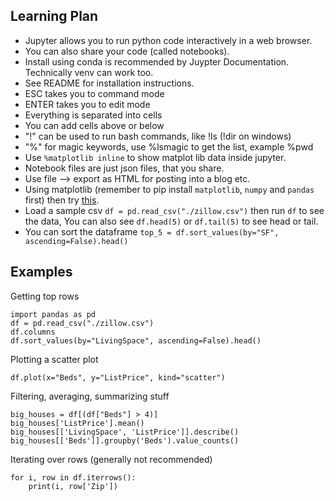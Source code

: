 ## Learning Plan
* Jupyter allows you to run python code interactively in a web browser. 
* You can also share your code (called notebooks).
* Install using conda is recommended by Juypter Documentation. Technically venv can work too. 
* See README for installation instructions. 
* ESC takes you to command mode 
* ENTER takes you to edit mode 
* Everything is separated into cells 
* You can add cells above or below
* "!" can be used to run bash commands, like !ls (!dir on windows)
* "%" for magic keywords, use %lsmagic to get the list, example %pwd 
* Use `%matplotlib inline` to show matplot lib data inside jupyter. 
* Notebook files are just json files, that you share. 
* Use file --> export as HTML for posting into a blog etc. 
* Using matplotlib (remember to pip install `matplotlib`, `numpy` and `pandas` first) then try [this](https://matplotlib.org/stable/plot_types/basic/scatter_plot.html#sphx-glr-plot-types-basic-scatter-plot-py).
* Load a sample csv `df = pd.read_csv("./zillow.csv")` then run `df` to see the data, You can also see `df.head(5)` or `df.tail(5)` to see head or tail.
* You can sort the dataframe `top_5 = df.sort_values(by="SF", ascending=False).head()`

## Examples

Getting top rows

```
import pandas as pd
df = pd.read_csv("./zillow.csv")
df.columns
df.sort_values(by="LivingSpace", ascending=False).head()
```
Plotting a scatter plot

```
df.plot(x="Beds", y="ListPrice", kind="scatter")
```

Filtering, averaging, summarizing stuff
```
big_houses = df[(df["Beds"] > 4)]
big_houses['ListPrice'].mean()
big_houses[['LivingSpace', 'ListPrice']].describe()
big_houses[['Beds']].groupby('Beds').value_counts()
```

Iterating over rows (generally not recommended)
```
for i, row in df.iterrows():
    print(i, row['Zip'])
```
